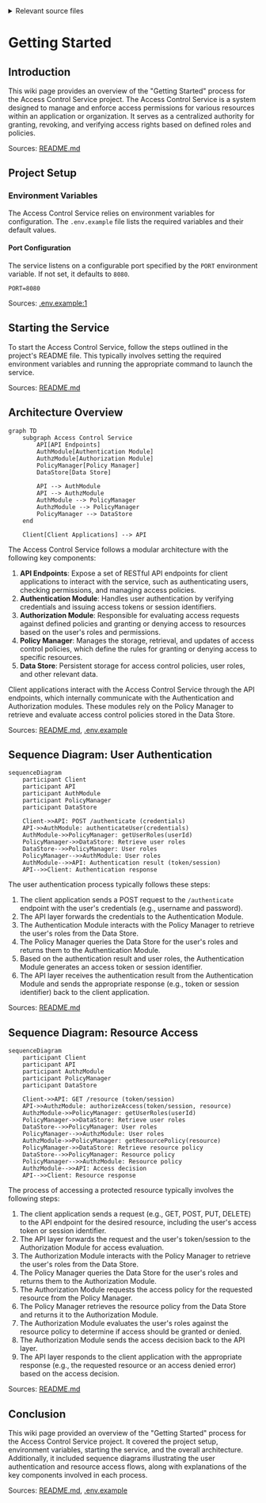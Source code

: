 <details>
<summary>Relevant source files</summary>

The following files were used as context for generating this wiki page:

- [README.md](https://github.com/aanickode/access-control-service/blob/main/README.md)
- [.env.example](https://github.com/aanickode/access-control-service/blob/main/.env.example)

</details>

# Getting Started

## Introduction

This wiki page provides an overview of the "Getting Started" process for the Access Control Service project. The Access Control Service is a system designed to manage and enforce access permissions for various resources within an application or organization. It serves as a centralized authority for granting, revoking, and verifying access rights based on defined roles and policies.

Sources: [README.md]()

## Project Setup

### Environment Variables

The Access Control Service relies on environment variables for configuration. The `.env.example` file lists the required variables and their default values.

#### Port Configuration

The service listens on a configurable port specified by the `PORT` environment variable. If not set, it defaults to `8080`.

```
PORT=8080
```

Sources: [.env.example:1]()

## Starting the Service

To start the Access Control Service, follow the steps outlined in the project's README file. This typically involves setting the required environment variables and running the appropriate command to launch the service.

Sources: [README.md]()

## Architecture Overview

```mermaid
graph TD
    subgraph Access Control Service
        API[API Endpoints]
        AuthModule[Authentication Module]
        AuthzModule[Authorization Module]
        PolicyManager[Policy Manager]
        DataStore[Data Store]

        API --> AuthModule
        API --> AuthzModule
        AuthModule --> PolicyManager
        AuthzModule --> PolicyManager
        PolicyManager --> DataStore
    end

    Client[Client Applications] --> API
```

The Access Control Service follows a modular architecture with the following key components:

1. **API Endpoints**: Expose a set of RESTful API endpoints for client applications to interact with the service, such as authenticating users, checking permissions, and managing access policies.
2. **Authentication Module**: Handles user authentication by verifying credentials and issuing access tokens or session identifiers.
3. **Authorization Module**: Responsible for evaluating access requests against defined policies and granting or denying access to resources based on the user's roles and permissions.
4. **Policy Manager**: Manages the storage, retrieval, and updates of access control policies, which define the rules for granting or denying access to specific resources.
5. **Data Store**: Persistent storage for access control policies, user roles, and other relevant data.

Client applications interact with the Access Control Service through the API endpoints, which internally communicate with the Authentication and Authorization modules. These modules rely on the Policy Manager to retrieve and evaluate access control policies stored in the Data Store.

Sources: [README.md](), [.env.example]()

## Sequence Diagram: User Authentication

```mermaid
sequenceDiagram
    participant Client
    participant API
    participant AuthModule
    participant PolicyManager
    participant DataStore

    Client->>API: POST /authenticate (credentials)
    API->>AuthModule: authenticateUser(credentials)
    AuthModule->>PolicyManager: getUserRoles(userId)
    PolicyManager->>DataStore: Retrieve user roles
    DataStore-->>PolicyManager: User roles
    PolicyManager-->>AuthModule: User roles
    AuthModule-->>API: Authentication result (token/session)
    API-->>Client: Authentication response
```

The user authentication process typically follows these steps:

1. The client application sends a POST request to the `/authenticate` endpoint with the user's credentials (e.g., username and password).
2. The API layer forwards the credentials to the Authentication Module.
3. The Authentication Module interacts with the Policy Manager to retrieve the user's roles from the Data Store.
4. The Policy Manager queries the Data Store for the user's roles and returns them to the Authentication Module.
5. Based on the authentication result and user roles, the Authentication Module generates an access token or session identifier.
6. The API layer receives the authentication result from the Authentication Module and sends the appropriate response (e.g., token or session identifier) back to the client application.

Sources: [README.md]()

## Sequence Diagram: Resource Access

```mermaid
sequenceDiagram
    participant Client
    participant API
    participant AuthzModule
    participant PolicyManager
    participant DataStore

    Client->>API: GET /resource (token/session)
    API->>AuthzModule: authorizeAccess(token/session, resource)
    AuthzModule->>PolicyManager: getUserRoles(userId)
    PolicyManager->>DataStore: Retrieve user roles
    DataStore-->>PolicyManager: User roles
    PolicyManager-->>AuthzModule: User roles
    AuthzModule->>PolicyManager: getResourcePolicy(resource)
    PolicyManager->>DataStore: Retrieve resource policy
    DataStore-->>PolicyManager: Resource policy
    PolicyManager-->>AuthzModule: Resource policy
    AuthzModule-->>API: Access decision
    API-->>Client: Resource response
```

The process of accessing a protected resource typically involves the following steps:

1. The client application sends a request (e.g., GET, POST, PUT, DELETE) to the API endpoint for the desired resource, including the user's access token or session identifier.
2. The API layer forwards the request and the user's token/session to the Authorization Module for access evaluation.
3. The Authorization Module interacts with the Policy Manager to retrieve the user's roles from the Data Store.
4. The Policy Manager queries the Data Store for the user's roles and returns them to the Authorization Module.
5. The Authorization Module requests the access policy for the requested resource from the Policy Manager.
6. The Policy Manager retrieves the resource policy from the Data Store and returns it to the Authorization Module.
7. The Authorization Module evaluates the user's roles against the resource policy to determine if access should be granted or denied.
8. The Authorization Module sends the access decision back to the API layer.
9. The API layer responds to the client application with the appropriate response (e.g., the requested resource or an access denied error) based on the access decision.

Sources: [README.md]()

## Conclusion

This wiki page provided an overview of the "Getting Started" process for the Access Control Service project. It covered the project setup, environment variables, starting the service, and the overall architecture. Additionally, it included sequence diagrams illustrating the user authentication and resource access flows, along with explanations of the key components involved in each process.

Sources: [README.md](), [.env.example]()